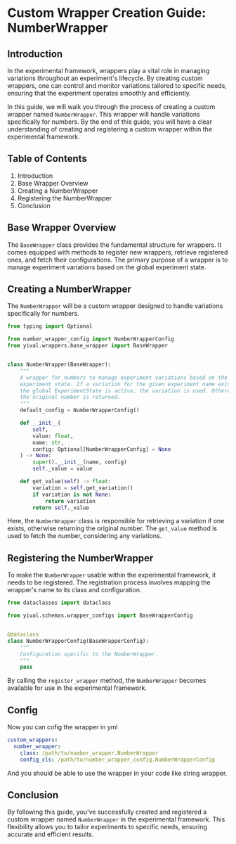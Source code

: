 # Custom Wrapper Creation Guide: NumberWrapper

## Introduction

In the experimental framework, wrappers play a vital role in managing variations
throughout an experiment's lifecycle. By creating custom wrappers, one can control
and monitor variations tailored to specific needs, ensuring that the experiment
operates smoothly and efficiently.

In this guide, we will walk you through the process of creating a custom wrapper
named `NumberWrapper`. This wrapper will handle variations specifically for numbers.
By the end of this guide, you will have a clear understanding of creating and
registering a custom wrapper within the experimental framework.

## Table of Contents

1. Introduction
2. Base Wrapper Overview
3. Creating a NumberWrapper
4. Registering the NumberWrapper
5. Conclusion

## Base Wrapper Overview

The `BaseWrapper` class provides the fundamental structure for wrappers.
It comes equipped with methods to register new wrappers, retrieve registered ones,
and fetch their configurations. The primary purpose of a wrapper is to manage
experiment variations based on the global experiment state.

## Creating a NumberWrapper

The `NumberWrapper` will be a custom wrapper designed to handle variations specifically
for numbers.

```python
from typing import Optional

from number_wrapper_config import NumberWrapperConfig
from yival.wrappers.base_wrapper import BaseWrapper


class NumberWrapper(BaseWrapper):
    """
    A wrapper for numbers to manage experiment variations based on the global
    experiment state. If a variation for the given experiment name exists and
    the global ExperimentState is active, the variation is used. Otherwise,
    the original number is returned.
    """
    default_config = NumberWrapperConfig()

    def __init__(
        self,
        value: float,
        name: str,
        config: Optional[NumberWrapperConfig] = None
    ) -> None:
        super().__init__(name, config)
        self._value = value

    def get_value(self) -> float:
        variation = self.get_variation()
        if variation is not None:
            return variation
        return self._value
```

Here, the `NumberWrapper` class is responsible for retrieving a variation if one
exists, otherwise returning the original number. The `get_value` method is used
to fetch the number, considering any variations.

## Registering the NumberWrapper

To make the `NumberWrapper` usable within the experimental framework, it needs
to be registered. The registration process involves mapping the wrapper's name
to its class and configuration.

```python
from dataclasses import dataclass

from yival.schemas.wrapper_configs import BaseWrapperConfig


@dataclass
class NumberWrapperConfig(BaseWrapperConfig):
    """
    Configuration specific to the NumberWrapper.
    """
    pass
```

By calling the `register_wrapper` method, the `NumberWrapper` becomes available
for use in the experimental framework.

## Config

Now you can cofig the wrapper in yml

```yml
custom_wrappers:
  number_wrapper:
    class: /path/to/number_wrapper.NumberWrapper
    config_cls: /path/to/number_wrapper_config.NumberWrapperConfig
```

And you should be able to use the wrapper in your code like string wrapper.

## Conclusion

By following this guide, you've successfully created and registered a custom wrapper
named `NumberWrapper` in the experimental framework.
This flexibility allows you to
tailor experiments to specific needs, ensuring accurate and efficient results.
